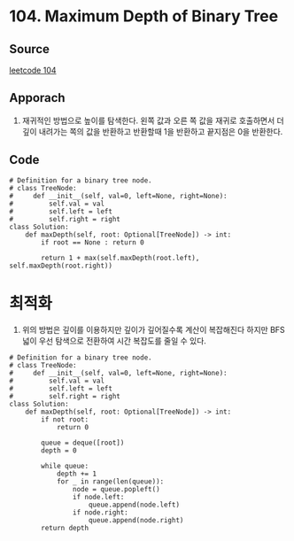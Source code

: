 # 104. Maximum Depth of Binary Tree

## Source
[leetcode 104](https://leetcode.com/problems/maximum-depth-of-binary-tree/description/?envType=study-plan-v2&envId=leetcode-75)


## Apporach
1. 재귀적인 방법으로 높이를 탐색한다. 왼쪽 값과 오른 쪽 값을 재귀로 호출하면서 더 깊이 내려가는 쪽의 값을 반환하고 반환할때 1을 반환하고 끝지점은 0을 반환한다.
## Code
    # Definition for a binary tree node.
    # class TreeNode:
    #     def __init__(self, val=0, left=None, right=None):
    #         self.val = val
    #         self.left = left
    #         self.right = right
    class Solution:
        def maxDepth(self, root: Optional[TreeNode]) -> int:
            if root == None : return 0

            return 1 + max(self.maxDepth(root.left), self.maxDepth(root.right))

        

# 최적화 
1. 위의 방법은 깊이를 이용하지만 깊이가 깊어질수록 계산이 복잡해진다 하지만 BFS넓이 우선 탐색으로 전환하여 시간 복잡도를 줄일 수 있다.
> 

    # Definition for a binary tree node.
    # class TreeNode:
    #     def __init__(self, val=0, left=None, right=None):
    #         self.val = val
    #         self.left = left
    #         self.right = right
    class Solution:
        def maxDepth(self, root: Optional[TreeNode]) -> int:
            if not root:
                return 0

            queue = deque([root])
            depth = 0

            while queue:
                depth += 1
                for _ in range(len(queue)):
                    node = queue.popleft()
                    if node.left:
                        queue.append(node.left)
                    if node.right:
                        queue.append(node.right)
            return depth


